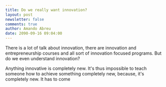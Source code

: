 ```yaml
---
title: Do we really want innovation?
layout: post
newsletter: false
comments: true
author: Amando Abreu
date: 2090-09-16 09:04:00
---
```

There is a lot of talk about innovation, there are innovation and entrepreneurship courses and all sort of innovation focused programs. But do we even understand innovation?

Anything innovative is completely new. It's thus impossible to teach someone how to achieve something completely new, because, it's completely new. It has to come 